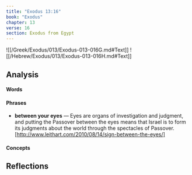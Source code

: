 ```yaml
---
title: "Exodus 13:16"
book: "Exodus"
chapter: 13
verse: 16
section: Exodus from Egypt
---
```

![[/Greek/Exodus/013/Exodus-013-016G.md#Text]]
![[/Hebrew/Exodus/013/Exodus-013-016H.md#Text]]

## Analysis

#### Words

#### Phrases
- **between your eyes** — Eyes are organs of investigation and judgment, and putting the Passover between the eyes means that Israel is to form its judgments about the world through the spectacles of Passover. [http://www.leithart.com/2010/08/14/sign-between-the-eyes/]

#### Concepts

## Reflections
